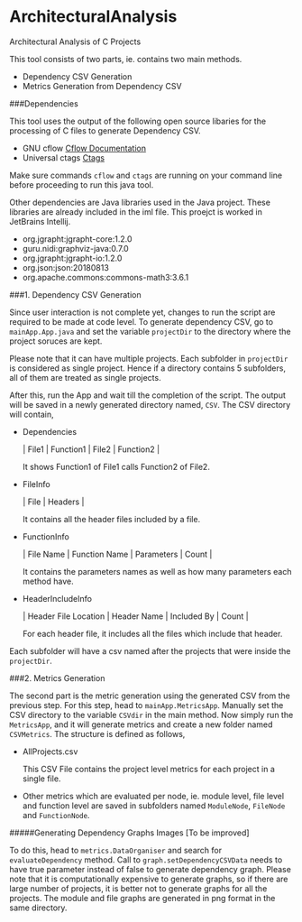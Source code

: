 # ArchitecturalAnalysis
Architectural Analysis of C Projects

This tool consists of two parts, ie. contains two main methods.
* Dependency CSV Generation
* Metrics Generation from Dependency CSV

###Dependencies

This tool uses the output of the following open source libaries 
for the processing of C files to generate Dependency CSV.
* GNU cflow [Cflow Documentation](https://www.gnu.org/software/cflow)
* Universal ctags [Ctags](https://ctags.io/)

Make sure commands `cflow` and `ctags` are running on your command line 
before proceeding to run this java tool.

Other dependencies are Java libraries used in the Java project. These
libraries are already included in the iml file. This proejct is worked
in JetBrains Intellij.
* org.jgrapht:jgrapht-core:1.2.0
* guru.nidi:graphviz-java:0.7.0
* org.jgrapht:jgrapht-io:1.2.0
* org.json:json:20180813
* org.apache.commons:commons-math3:3.6.1

###1. Dependency CSV Generation

Since user interaction is not complete yet, changes to run the script
are required to be made at code level. 
To generate dependency CSV, go to `mainApp.App.java` and set the variable 
``projectDir`` to the directory where the project soruces are kept.

Please note that it can have multiple projects. Each subfolder in ``projectDir``
is considered as single project.
Hence if a directory contains 5 subfolders, all of them are treated as single 
projects.

After this, run the App and wait till the completion of the script.
The output will be saved in a newly generated directory named, ``CSV``.
The CSV directory will contain, 
* Dependencies

    | File1  | Function1 | File2 | Function2 |

    It shows Function1 of File1 calls Function2 of File2.

* FileInfo

    | File  | Headers |

    It contains all the header files included by a file.

* FunctionInfo

    | File Name | Function Name | Parameters | Count |

    It contains the parameters names as well as how many parameters each method have.

* HeaderIncludeInfo

    | Header File Location | Header Name | Included By | Count |

    For each header file, it includes all the files which include that header.

Each subfolder will have a csv named after the projects that were inside the  ``projectDir``.


###2. Metrics Generation

The second part is the metric generation using the generated CSV from the previous step.
For this step, head to `mainApp.MetricsApp`. Manually set the CSV directory to the variable `CSVdir`
in the main method. Now simply run the `MetricsApp`, and it will generate metrics and create a new folder named
`CSVMetrics`. The structure is defined as follows,
* AllProjects.csv

    This CSV File contains the project level metrics for each project in a single file. 

* Other metrics which are evaluated per node, ie. module level, file level and function level are saved in
subfolders named `ModuleNode`, `FileNode` and `FunctionNode`.

#####Generating Dependency Graphs Images [To be improved]

To do this, head to `metrics.DataOrganiser` and search for `evaluateDependency` method.
Call to ```graph.setDependencyCSVData``` needs to have true parameter instead of 
false to generate dependency graph. Please note that it is computationally expensive to 
generate graphs, so if there are large number of projects, it is better not to generate graphs for all 
the projects.
The module and file graphs are generated in png format in the same directory.